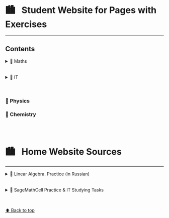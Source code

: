 <h1>🏙 &nbsp; Student Website for Pages with Exercises</h1>

---

## Contents

<details>
<summary>📑 Maths</summary><br/><br/>
  
Wolfram Cloud<br/>
<a href="https://studentwebsite2019.github.io/mathTF1319W.html">🌀 Standard Calculations. Part 1</a><br/><br/>
Google Colaboratory<br/>     
<a href="https://colab.research.google.com/drive/1MT0iq9l_Hzeh6FTbicvLuVdvNbV6J82p">📓 Standard Calculations. Part 1</a><br/>
<a href="https://colab.research.google.com/drive/1VF7zOPBWvfhnfUXfOgSgLnz65MiC4ULh">📓 Standard Calculations. Part 2</a><br/><br/>
SageMathCell<br/>
<a href="https://studentwebsite2019.github.io/mathTF1319_01.html">🌀 № 1</a> &nbsp; &nbsp;
<a href="https://studentwebsite2019.github.io/mathTF1319_02.html">🌀 № 2</a> &nbsp; &nbsp;
<a href="https://studentwebsite2019.github.io/mathTF1319_03.html">🌀 № 3</a> &nbsp; &nbsp;
<a href="https://studentwebsite2019.github.io/mathTF1319_04.html">🌀 № 4</a> &nbsp; &nbsp;
<a href="https://studentwebsite2019.github.io/mathTF1319_05.html">🌀 № 5</a> &nbsp; &nbsp;
<a href="https://studentwebsite2019.github.io/mathTF1319_09.html">🌀 № 9</a> <br/><br/>
<a href="https://studentwebsite2019.github.io/mathTF1319_11.html">🌀 № 11</a> &nbsp; &nbsp;
<a href="https://studentwebsite2019.github.io/mathTF1319_12.html">🌀 № 12</a> &nbsp; &nbsp;
<a href="https://studentwebsite2019.github.io/mathTF1319_13.html">🌀 № 13</a> &nbsp; &nbsp;
<a href="https://studentwebsite2019.github.io/mathTF1319_14.html">🌀 № 14</a> &nbsp; &nbsp;
<a href="https://studentwebsite2019.github.io/mathTF1319_15.html">🌀 № 15</a> &nbsp; &nbsp;
<a href="https://studentwebsite2019.github.io/mathTF1319_16.html">🌀 № 16</a> &nbsp; &nbsp;
<a href="https://studentwebsite2019.github.io/mathTF1319_17.html">🌀 № 17</a> <br/><br/>

</details><br/><br/>

<details>
<summary>📑 IT</summary><br/><br/>  
  
Wolfram Cloud<br/>
<a href="https://studentwebsite2019.github.io/itTF1319W.html">🌀 Standard Calculations. Part 1</a><br/><br/>
Google Colaboratory<br/>     
<a href="https://colab.research.google.com/drive/1c1iJqa66AdXCwUru2aRfbAg4j-CGLVRe">📓 Standard Calculations. Part 1</a><br/><br/>
SageMathCell<br/>
<a href="https://studentwebsite2019.github.io/itTF1319_01.html">🌀 № 1</a> &nbsp; &nbsp;
<a href="https://studentwebsite2019.github.io/itTF1319_02.html">🌀 № 2</a> &nbsp; &nbsp;
<a href="https://studentwebsite2019.github.io/itTF1319_03.html">🌀 № 3</a> &nbsp; &nbsp;
<a href="https://studentwebsite2019.github.io/itTF1319_04.html">🌀 № 4</a><br/><br/>
LabWorks<br/>
<a href="https://docs.google.com/document/d/15g3Hm42l0WJaqMxwerUl2HWQxJFOpKgrvaEuuURwWLo">📑 № 1</a><br/>
<a href="https://docs.google.com/document/d/1qahs_lncNFbVxrEggxDzxutKP7DOKf1EVXtvvZvGz10">📑 № 2</a><br/>
<a href="https://docs.google.com/document/d/1aSbf2zEQRXJ728eMVgP1HJXz2dRR4sQC-f-65aHnOT0">📑 № 3</a><br/>
<a href="https://docs.google.com/document/d/1b7o0D6wCijJidhQmmQheDaqLvLEy_LnmSUrZWBsX5Jg">📑 № 4</a><br/>
<a href="https://docs.google.com/document/d/1b2ziteabKv_FaR9Z9sXLvVuJ3QyN-ksDwzSWQXn_gME">📑 № 5</a><br/>
<a href="https://docs.google.com/document/d/1x9ZzUw5v-J5q6uZenXASNhIbSLFRANUL8jE2i1iditQ">📑 № 6</a><br/>
<a href="https://docs.google.com/document/d/1nt93DgaLz6KazU12X8sp6a_W9PkOAXoaYUtQUtd4-EM">📑 № 7</a><br/>
<a href="https://docs.google.com/document/d/10ycOFJnu3CBLfcH3qb-PrT-3UgFBuS4ZBvhpCLELPeY">📑 № 8</a><br/>
<a href="https://docs.google.com/document/d/1Z_9ldVTFs5wkjK3TU3Clib7pkD0nVqhNJzlhIdfwUZE">📑 № 9</a><br/>
<a href="https://docs.google.com/document/d/1Yvt6AaV7HWrir117VMG_G4kb-IAcCwGBprKbuB8TPZY">📑 № 10</a><br/>
<a href="https://docs.google.com/document/d/1OnVT1f6RmmfzezaynuYaT7ZC3-mv38Re-xLFHqZi7JE">📑 № 11</a><br/>
<a href="https://docs.google.com/document/d/1RhFsUdJWjplfGeYpEV2DZ2toC6Y7lJXgdaZyyqUvs3Q">📑 № 12</a><br/>
<a href="https://docs.google.com/document/d/1lWVOZi7Qo4bLpLg2ZD753TIJ43hRLzNxTsgofIzIUHI">📑 № 13</a><br/>

</details><br/><br/>

### 📑 Physics

### 📑 Chemistry
<br/><br/>

<h1>🏙 &nbsp; Home Website Sources</h1>

---

<details>
<summary>📑 Linear Algebra. Practice (in Russian)</summary><br/><br/>

<a href="https://olgabelitskaya.github.io/linear_algebra_practice/work0.html"> 🌀 № 0</a> &nbsp; &nbsp;
<a href="https://olgabelitskaya.github.io/linear_algebra_practice/work1.html"> 🌀 № 1</a> &nbsp; &nbsp;
<a href="https://olgabelitskaya.github.io/linear_algebra_practice/work2.html"> 🌀 № 2</a> &nbsp; &nbsp;
<a href="https://olgabelitskaya.github.io/linear_algebra_practice/work3.html"> 🌀 № 3</a> &nbsp; &nbsp;
<a href="https://olgabelitskaya.github.io/linear_algebra_practice/work4.html"> 🌀 № 4</a><br/><br/>
<a href="https://olgabelitskaya.github.io/linear_algebra_practice/work5.html"> 🌀 № 5</a> &nbsp; &nbsp;
<a href="https://olgabelitskaya.github.io/linear_algebra_practice/work6.html"> 🌀 № 6</a> &nbsp; &nbsp;
<a href="https://olgabelitskaya.github.io/linear_algebra_practice/work7.html"> 🌀 № 7</a> &nbsp; &nbsp;
<a href="https://olgabelitskaya.github.io/linear_algebra_practice/work8.html"> 🌀 № 8</a> &nbsp; &nbsp;
<a href="https://olgabelitskaya.github.io/linear_algebra_practice/work9.html"> 🌀 № 9</a><br/><br/>
<a href="https://olgabelitskaya.github.io/linear_algebra_practice/work10.html"> 🌀 № 10</a> &nbsp; &nbsp;
<a href="https://olgabelitskaya.github.io/linear_algebra_practice/work11.html"> 🌀 № 11</a> &nbsp; &nbsp;
<a href="https://olgabelitskaya.github.io/linear_algebra_practice/work12.html"> 🌀 № 12</a> &nbsp; &nbsp;
<a href="https://olgabelitskaya.github.io/linear_algebra_practice/work13.html"> 🌀 № 13</a> &nbsp; &nbsp;
<a href="https://olgabelitskaya.github.io/linear_algebra_practice/work14.html"> 🌀 № 14</a>

</details><br/><br/>

<details>
<summary>📑 SageMathCell Practice & IT Studying Tasks</summary><br/><br/>

<a href="https://olgabelitskaya.github.io/it_mini_campus/Task_1_1_Task_1_2.html"> 🌀 Task 1.1. Task1.2</a> &nbsp; &nbsp;
<a href="https://olgabelitskaya.github.io/it_mini_campus/Task_1_3_1.html"> 🌀 Task 1.3.1</a> &nbsp; &nbsp; 
<a href="https://olgabelitskaya.github.io/it_mini_campus/Task_1_3_2.html"> 🌀 Task 1.3.2</a> &nbsp; &nbsp;
<a href="https://olgabelitskaya.github.io/it_mini_campus/Task_1_3_3.html"> 🌀 Task 1.3.3</a> <br/><br/>
<a href="https://olgabelitskaya.github.io/it_mini_campus/Task_1_4_1.html"> 🌀 Task 1.4.1</a> &nbsp; &nbsp;
<a href="https://olgabelitskaya.github.io/it_mini_campus/Task_1_4_2.html"> 🌀 Task 1.4.2</a> &nbsp; &nbsp; 
<a href="https://olgabelitskaya.github.io/it_mini_campus/Task_1_4_3.html"> 🌀 Task 1.4.3</a><br/><br/>
<a href="https://olgabelitskaya.github.io/it_mini_campus/Task_1_5.html"> 🌀 Task 1.5</a> &nbsp; &nbsp;
<a href="https://olgabelitskaya.github.io/it_mini_campus/Task_1_6.html"> 🌀 Task 1.6</a> &nbsp; &nbsp;
<a href="https://olgabelitskaya.github.io/it_mini_campus/Task_1_7.html"> 🌀 Task 1.7</a> &nbsp; &nbsp;
<a href="https://olgabelitskaya.github.io/it_mini_campus/Task_1_8.html"> 🌀 Task 1.8</a> <br/><br/>
<a href="https://olgabelitskaya.github.io/it_mini_campus/Task_1_9_1.html"> 🌀 Task 1.9.1</a> &nbsp; &nbsp;
<a href="https://olgabelitskaya.github.io/it_mini_campus/Task_1_9_2.html"> 🌀 Task 1.9.2</a> &nbsp; &nbsp;
<a href="https://olgabelitskaya.github.io/it_mini_campus/Task_1_9_3.html"> 🌀 Task 1.9.3</a> &nbsp; &nbsp;
<a href="https://olgabelitskaya.github.io/it_mini_campus/Task_1_9_4.html"> 🌀 Task 1.9.4</a><br/><br/>
<a href="https://olgabelitskaya.github.io/it_mini_campus/Task_2_2.html"> 🌀 Task 2.2</a> &nbsp; &nbsp;
<a href="https://olgabelitskaya.github.io/it_mini_campus/Task_2_3.html"> 🌀 Task 2.3</a> &nbsp; &nbsp;
<a href="https://olgabelitskaya.github.io/it_mini_campus/Task_2_4.html"> 🌀 Task 2.4</a> <br/><br/>
<a href="https://olgabelitskaya.github.io/it_mini_campus/Task_2_5_1.html"> 🌀 Task 2.5.1</a> &nbsp; &nbsp;
<a href="https://olgabelitskaya.github.io/it_mini_campus/Task_2_5_2.html"> 🌀 Task 2.5.2</a> &nbsp; &nbsp;
<a href="https://olgabelitskaya.github.io/it_mini_campus/Task_2_5_3.html"> 🌀 Task 2.5.3</a> &nbsp; &nbsp;
<a href="https://olgabelitskaya.github.io/it_mini_campus/Task_2_5_4.html"> 🌀 Task 2.5.4</a> &nbsp; &nbsp;
<a href="https://olgabelitskaya.github.io/it_mini_campus/Task_2_6.html"> 🌀 Task 2.6</a> <br/><br/>
<a href="https://olgabelitskaya.github.io/it_mini_campus/Task_3_1_1.html"> 🌀 Task 3.3.1</a> &nbsp; &nbsp;
<a href="https://olgabelitskaya.github.io/it_mini_campus/Task_3_1_2.html"> 🌀 Task 3.3.2</a> &nbsp; &nbsp;

</details><br/><br/>

[⬆ Back to top](#Contents)
